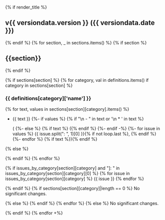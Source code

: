 {% if render_title %}
## v{{ versiondata.version }} ({{ versiondata.date }})
{% endif %}
{% for section, _ in sections.items() %}
{% if section %}

## {{section}}
{% endif %}

{% if sections[section] %}
{% for category, val in definitions.items() if category in sections[section] %}
### {{ definitions[category]['name'] }}

{% for text, values in sections[section][category].items() %}
- {{ text }}
{%- if values %}
{% if "\n  - " in text or '\n  * ' in text %}


  (
{%- else %}
{% if text %} ({% endif %}
{%- endif -%}
{%- for issue in values %}
{{ issue.split(": ", 1)[0] }}{% if not loop.last %}, {% endif %}
{%- endfor %}
{% if text %}){% endif %}

{% else %}

{% endif %}
{% endfor %}

{% if issues_by_category[section][category] and "]: " in issues_by_category[section][category][0] %}
{% for issue in issues_by_category[section][category] %}
{{ issue }}
{% endfor %}

{% endif %}
{% if sections[section][category]|length == 0 %}
No significant changes.

{% else %}
{% endif %}
{% endfor %}
{% else %}
No significant changes.

{% endif %}
{% endfor +%}
